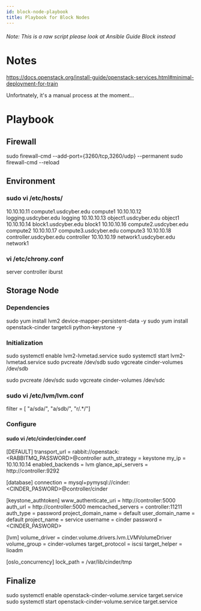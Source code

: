 ```yaml
---
id: block-node-playbook
title: Playbook for Block Nodes
---
```


###### Note: This is a raw script please look at Ansible Guide Block instead

# Notes
https://docs.openstack.org/install-guide/openstack-services.html#minimal-deployment-for-train

Unfortnately, it's a manual process at the moment...
# Playbook
## Firewall
sudo firewall-cmd --add-port={3260/tcp,3260/udp} --permanent
sudo firewall-cmd --reload
## Environment
### sudo vi /etc/hosts/
10.10.10.11  compute1.usdcyber.edu    compute1
10.10.10.12  logging.usdcyber.edu     logging
10.10.10.13  object1.usdcyber.edu     object1
10.10.10.14  block1.usdcyber.edu      block1
10.10.10.16  compute2.usdcyber.edu    compute2
10.10.10.17  compute3.usdcyber.edu    compute3
10.10.10.18  controller.usdcyber.edu  controller
10.10.10.19  network1.usdcyber.edu    network1
### vi /etc/chrony.conf
server controller iburst
## Storage Node
### Dependencies
sudo yum install lvm2 device-mapper-persistent-data -y
sudo yum install openstack-cinder targetcli python-keystone -y
### Initialization
sudo systemctl enable lvm2-lvmetad.service
sudo systemctl start lvm2-lvmetad.service
sudo pvcreate /dev/sdb
sudo vgcreate cinder-volumes /dev/sdb

sudo pvcreate /dev/sdc
sudo vgcreate cinder-volumes /dev/sdc
### sudo vi /etc/lvm/lvm.conf 
filter = [ "a/sda/", "a/sdb/", "r/.*/"]
### Configure
#### sudo vi /etc/cinder/cinder.conf
[DEFAULT]
transport_url = rabbit://openstack:<RABBITMQ_PASSWORD>@controller
auth_strategy = keystone
my_ip = 10.10.10.14
enabled_backends = lvm
glance_api_servers = http://controller:9292

[database]
connection = mysql+pymysql://cinder:<CINDER_PASWORD>@controller/cinder

[keystone_authtoken]
www_authenticate_uri = http://controller:5000
auth_url = http://controller:5000
memcached_servers = controller:11211
auth_type = password
project_domain_name = default
user_domain_name = default
project_name = service
username = cinder
password = <CINDER_PASWORD>

[lvm]
volume_driver = cinder.volume.drivers.lvm.LVMVolumeDriver
volume_group = cinder-volumes
target_protocol = iscsi
target_helper = lioadm

[oslo_concurrency]
lock_path = /var/lib/cinder/tmp
## Finalize
sudo systemctl enable openstack-cinder-volume.service target.service
sudo systemctl start openstack-cinder-volume.service target.service